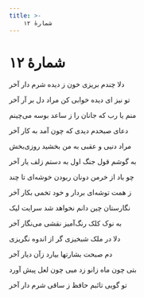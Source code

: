 ```yaml
---
title: >-
    شمارهٔ ۱۲
---
```

# شمارهٔ ۱۲

<div class="b" id="bn1"><div class="m1"><p>دلا چندم بریزی خون ز دیده شرم دار آخر</p></div>
<div class="m2"><p>تو نیز ای دیده خوابی کن مراد دل بر آر آخر</p></div></div>
<div class="b" id="bn2"><div class="m1"><p>منم یا رب که جانان را ز ساعد بوسه می‌چینم</p></div>
<div class="m2"><p>دعای صبحدم دیدی که چون آمد به کار آخر </p></div></div>
<div class="b" id="bn3"><div class="m1"><p>مراد دنیی و عقبی به من بخشید روزی‌بخش</p></div>
<div class="m2"><p>به گوشم قول جنگ اول به دستم زلف یار آخر </p></div></div>
<div class="b" id="bn4"><div class="m1"><p>چو باد از خرمن دونان ربودن خوشه‌ای تا چند</p></div>
<div class="m2"><p>ز همت توشه‌ای بردار و خود تخمی بکار آخر </p></div></div>
<div class="b" id="bn5"><div class="m1"><p>نگارستان چین دانم نخواهد شد سرایت لیک</p></div>
<div class="m2"><p>به نوک کلک رنگ‌آمیز نقشی می‌نگار آخر </p></div></div>
<div class="b" id="bn6"><div class="m1"><p>دلا در ملک شبخیزی گر از اندوه نگریزی</p></div>
<div class="m2"><p>دم صبحت بشارتها بیارد زآن دیار آخر </p></div></div>
<div class="b" id="bn7"><div class="m1"><p>بتی چون ماه زانو زد میی چون لعل پیش آورد</p></div>
<div class="m2"><p>تو گویی تائبم حافظ ز ساقی شرم دار آخر</p></div></div>
